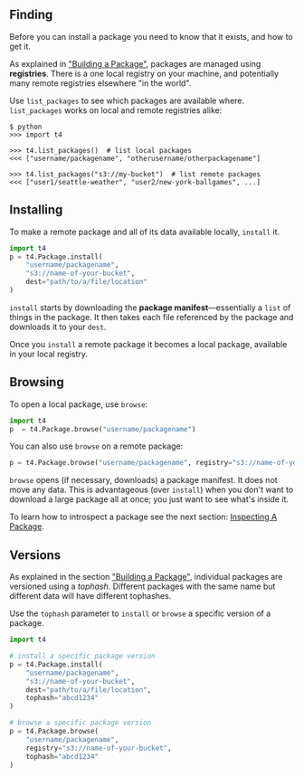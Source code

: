 ## Finding
Before you can install a package you need to know that it exists, and how to get it.

As explained in ["Building a Package"](Building%20a%20Package.md), packages are managed using **registries**. There is a one local registry on your machine, and potentially many remote registries elsewhere "in the world".

Use `list_packages` to see which packages are available where. `list_packages` works on local and remote registries alike:

```
$ python
>>> import t4

>>> t4.list_packages()  # list local packages
<<< ["username/packagename", "otherusername/otherpackagename"]

>>> t4.list_packages("s3://my-bucket")  # list remote packages
<<< ["user1/seattle-weather", "user2/new-york-ballgames", ...]
```


## Installing

To make a remote package and all of its data available locally, `install` it.

```python
import t4
p = t4.Package.install(
    "username/packagename", 
    "s3://name-of-your-bucket",
    dest="path/to/a/file/location"
)
```

`install` starts by downloading the **package manifest**&mdash;essentially a `list` of things in the package. It then takes each file referenced by the package and downloads it to your `dest`.

Once you `install` a remote package it becomes a local package, available in your local registry.

## Browsing
To open a local package, use `browse`:

```python
import t4
p  = t4.Package.browse("username/packagename")
```

You can also use `browse` on a remote package:

```python
p = t4.Package.browse("username/packagename", registry="s3://name-of-your-bucket")
```

`browse` opens (if necessary, downloads) a package manifest. It does not move any data. This is advantageous (over `install`) when you don't want to download a large package all at once; you just want to see what's inside it.

To learn how to introspect a package see the next section: [Inspecting A Package](Introspecting%20A%20Package.md).

## Versions
As explained in the section ["Building a Package"](Building%20a%20Package.md), individual packages are versioned using a _tophash_. Different packages with the same name but different data will have different tophashes.

Use the `tophash` parameter to `install` or `browse` a specific version of a package.

```python
import t4

# install a specific package version
p = t4.Package.install(
    "username/packagename", 
    "s3://name-of-your-bucket",
    dest="path/to/a/file/location",
    tophash="abcd1234"
)

# browse a specific package version
p = t4.Package.browse(
    "username/packagename", 
    registry="s3://name-of-your-bucket",
    tophash="abcd1234"
)
```
